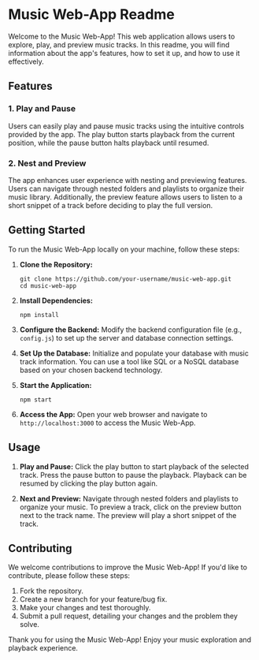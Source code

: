 # Music Web-App Readme

Welcome to the Music Web-App! This web application allows users to explore, play, and preview music tracks. In this readme, you will find information about the app's features, how to set it up, and how to use it effectively.

## Features

### 1. Play and Pause
Users can easily play and pause music tracks using the intuitive controls provided by the app. The play button starts playback from the current position, while the pause button halts playback until resumed.

### 2. Nest and Preview
The app enhances user experience with nesting and previewing features. Users can navigate through nested folders and playlists to organize their music library. Additionally, the preview feature allows users to listen to a short snippet of a track before deciding to play the full version.

## Getting Started

To run the Music Web-App locally on your machine, follow these steps:

1. **Clone the Repository:**
   ```
   git clone https://github.com/your-username/music-web-app.git
   cd music-web-app
   ```

2. **Install Dependencies:**
   ```
   npm install
   ```

3. **Configure the Backend:**
   Modify the backend configuration file (e.g., `config.js`) to set up the server and database connection settings.

4. **Set Up the Database:**
   Initialize and populate your database with music track information. You can use a tool like SQL or a NoSQL database based on your chosen backend technology.

5. **Start the Application:**
   ```
   npm start
   ```

6. **Access the App:**
   Open your web browser and navigate to `http://localhost:3000` to access the Music Web-App.

## Usage

1. **Play and Pause:**
   Click the play button to start playback of the selected track. Press the pause button to pause the playback. Playback can be resumed by clicking the play button again.

2. **Next and Preview:**
   Navigate through nested folders and playlists to organize your music. To preview a track, click on the preview button next to the track name. The preview will play a short snippet of the track.

## Contributing

We welcome contributions to improve the Music Web-App! If you'd like to contribute, please follow these steps:

1. Fork the repository.
2. Create a new branch for your feature/bug fix.
3. Make your changes and test thoroughly.
4. Submit a pull request, detailing your changes and the problem they solve.



Thank you for using the Music Web-App! Enjoy your music exploration and playback experience.
